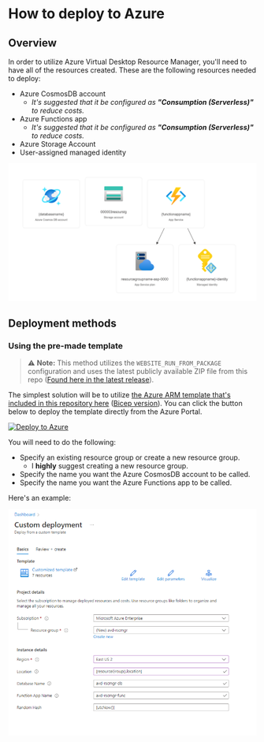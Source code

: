 # How to deploy to Azure

## Overview

In order to utilize Azure Virtual Desktop Resource Manager, you'll need to have all of the resources created. These are the following resources needed to deploy:

- Azure CosmosDB account
  - _It's suggested that it be configured as **"Consumption (Serverless)"** to reduce costs._
- Azure Functions app
  - _It's suggested that it be configured as **"Consumption (Serverless)"** to reduce costs._
- Azure Storage Account
- User-assigned managed identity

![A visualized sample of the resources.](../.github/repo-imgs/sample-resource-visualizer.png)

## Deployment methods

### Using the pre-made template

> ⚠️ **Note:** This method utilizes the `WEBSITE_RUN_FROM_PACKAGE` configuration and uses the latest publicly available ZIP file from this repo ([Found here in the latest release](https://github.com/Smalls1652/SmallsOnline.AVD.ResourceManager/releases/latest)).

The simplest solution will be to utilize [the Azure ARM template that's included in this repository here](../azure/deploy-avd-rscmgr.json) ([Bicep version](../azure/deploy-avd-rscmgr.bicep)). You can click the button below to deploy the template directly from the Azure Portal.

[![Deploy to Azure](https://aka.ms/deploytoazurebutton)](https://portal.azure.com/#create/Microsoft.Template/uri/https%3A%2F%2Fraw.githubusercontent.com%2FSmalls1652%2FSmallsOnline.AVD.ResourceManager%2Fadd-deploy-to-azure-docs%2Fazure%2Fdeploy-avd-rscmgr.json)

You will need to do the following:

- Specify an existing resource group or create a new resource group.
  - I **highly** suggest creating a new resource group.
- Specify the name you want the Azure CosmosDB account to be called.
- Specify the name you want the Azure Functions app to be called.

Here's an example:

![Example of template parameters in the Azure portal.](../.github/repo-imgs/deploy-to-azure_template/deployment-parameters.png)
